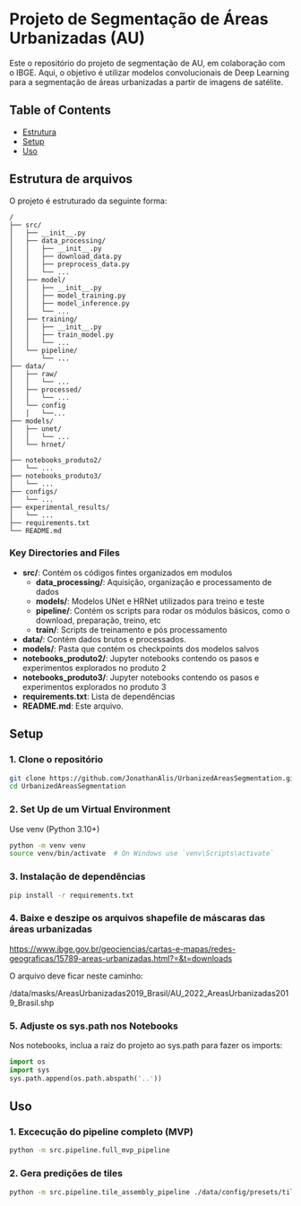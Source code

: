 # Projeto de Segmentação de Áreas Urbanizadas (AU)

Este o repositório do projeto de segmentação de AU, em colaboração com o IBGE.
Aqui, o objetivo é utilizar modelos convolucionais de Deep Learning para a segmentação de áreas urbanizadas a partir de imagens de satélite.


## Table of Contents

- [Estrutura](#project-structure)
- [Setup](#setup)
- [Uso](#usage)

## Estrutura de arquivos

O projeto é estruturado da seguinte forma:
```
/
├── src/
│   ├── __init__.py
│   ├── data_processing/
│   │   ├── __init__.py
│   │   ├── download_data.py
│   │   ├── preprocess_data.py
│   │   └── ...
│   ├── model/
│   │   ├── __init__.py
│   │   ├── model_training.py
│   │   ├── model_inference.py
│   │   └── ...
│   ├── training/
│   │   ├── __init__.py
│   │   ├── train_model.py
│   │   └── ...
│   └── pipeline/
│       └── ...
├── data/
│   ├── raw/
│   │   └── ...
│   ├── processed/
│   │   └── ...
│   └── config
│   │   └──...
├── models/
│   ├── unet/
│   │   └── ...
│   └── hrnet/
│   
├── notebooks_produto2/
│   └── ...
├── notebooks_produto3/
│   └── ...
├── configs/
│   └── ...
├── experimental_results/
│   └── ...
├── requirements.txt
└── README.md

```
### Key Directories and Files

- **src/**: Contém os códigos fintes organizados em modulos
  - **data_processing/**: Aquisição, organização e processamento de dados
  - **models/**: Modelos UNet e HRNet utilizados para treino e teste
  - **pipeline/**: Contém os scripts para rodar os módulos básicos, como o download, preparação, treino, etc
  - **train/**: Scripts de treinamento e pós processamento
- **data/**: Contém dados brutos e processados.
- **models/**: Pasta que contém os checkpoints dos modelos salvos
- **notebooks_produto2/**: Jupyter notebooks contendo os pasos e experimentos explorados no produto 2
- **notebooks_produto3/**: Jupyter notebooks contendo os pasos e experimentos explorados no produto 3
- **requirements.txt**: Lista de dependências
- **README.md**: Este arquivo.

## Setup

### 1. Clone o repositório

```bash
git clone https://github.com/JonathanAlis/UrbanizedAreasSegmentation.git
cd UrbanizedAreasSegmentation
```

### 2. Set Up de um Virtual Environment
Use venv (Python 3.10+)

```bash
python -m venv venv
source venv/bin/activate  # On Windows use `venv\Scripts\activate`
```

### 3. Instalação de dependências
```bash
pip install -r requirements.txt
```

### 4. Baixe e deszipe os arquivos shapefile de máscaras das áreas urbanizadas

https://www.ibge.gov.br/geociencias/cartas-e-mapas/redes-geograficas/15789-areas-urbanizadas.html?=&t=downloads

O arquivo deve ficar neste caminho:

/data/masks/AreasUrbanizadas2019_Brasil/AU_2022_AreasUrbanizadas2019_Brasil.shp


### 5. Adjuste os sys.path nos Notebooks
Nos notebooks, inclua a raiz do projeto  ao sys.path para fazer os imports:

```python
import os
import sys
sys.path.append(os.path.abspath('..'))
```

## Uso

### 1. Excecução do pipeline completo (MVP)
```bash
python -m src.pipeline.full_mvp_pipeline
```

### 2. Gera predições de tiles
```bash
python -m src.pipeline.tile_assembly_pipeline ./data/config/presets/tile_assembly_preset1.txt
```
